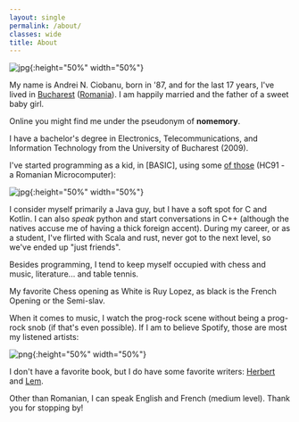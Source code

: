```yaml
---
layout: single
permalink: /about/
classes: wide
title: About
---
```


![jpg]({{site.url}}/assets/images/about/me-it.jpg){:height="50%" width="50%"} 

My name is Andrei N. Ciobanu, born in '87, and for the last 17 years, I've lived in [Bucharest](https://en.wikipedia.org/wiki/Bucharest) ([Romania](https://en.wikipedia.org/wiki/Romania)). I am happily married and the father of a sweet baby girl. 

Online you might find me under the pseudonym of **nomemory**. 

I have a bachelor's degree in Electronics, Telecommunications, and Information Technology from the University of Bucharest (2009). 

I've started programming as a kid, in [BASIC], using some [of those](https://muzeuldecalculatoare.ro/2018/09/23/i-c-e-felix-hc-91/) (HC91 - a Romanian Microcomputer):

![jpg]({{site.url}}/assets/images/about/hc91.jpg){:height="50%" width="50%"} 

I consider myself primarily a Java guy, but I have a soft spot for C and Kotlin. I can also *speak* python and start conversations in C++ (although the natives accuse me of having a thick foreign accent). During my career, or as a student, I've flirted with Scala and rust, never got to the next level, so we've ended up "just friends".
 
Besides programming, I tend to keep myself occupied with chess and music, literature... and table tennis. 

My favorite Chess opening as White is Ruy Lopez, as black is the French Opening or the Semi-slav. 

When it comes to music, I watch the prog-rock scene without being a prog-rock snob (if that's even possible). If I am to believe Spotify, those are most my listened artists:

![png]({{site.url}}/assets/images/about/artists.png){:height="50%" width="50%"} 

I don't have a favorite book, but I do have some favorite writers: [Herbert](https://en.wikipedia.org/wiki/Frank_Herbert) and [Lem](https://en.wikipedia.org/wiki/Stanis%C5%82aw_Lem).

Other than Romanian, I can speak English and French (medium level).
Thank you for stopping by!
